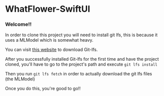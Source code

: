 # WhatFlower-SwiftUI

### Welcome!!

In order to clone this project you will need to install git lfs, this is because it uses a MLModel which is somewhat heavy.

You can visit [this website](https://git-lfs.com) to download Git-lfs.

After you successfully installed Git-lfs for the first time and have the project cloned, you'll have to go to the project's path and execute `git lfs install`

Then you run `git lfs fetch` in order to actually download the git lfs files (the MLModel)

Once you do this, you're good to go!!
